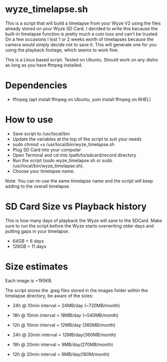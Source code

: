 # wyze_timelapse.sh
This is a script that will build a timelapse from your Wyze V2 using the files already stored on your Wyze SD Card. I decided to write this because the built-in timelapse function is pretty much a coin toss and can't be trusted. On a few occasions I lost 1 or 2 weeks worth of timelapses because the camera would simply decide not to save it. This will generate one for you using the playback footage, which seems to work fine. 

This is a Linux based script. Tested on Ubuntu. Should work on any distro as long as you have ffmpeg installed.

# Dependencies 
- ffmpeg (apt install ffmpeg on Ubuntu, yum install ffmpeg on RHEL)

# How to use
- Save script to /usr/local/bin
- Update the variables at the top of the script to suit your needs
- sudo chmod +x /usr/local/bin/wyze_timelapse.sh
- Plug SD Card into your computer
- Open Terminal and cd into /path/to/sdcard/record directory
- Run the script (sudo wyze_timelapse.sh or sudo /usr/local/bin/wyze_timelapse.sh).
- Choose your timelapse name.

Note: You can re-use the same timelapse name and the script will keep adding to the overall timelapse. 

# SD Card Size vs Playback history
This is how many days of playback the Wyze will save to the SDCard. Make sure to run the script before the Wyze starts overwriting older days and putting gaps in your timelapse. 

- 64GB = 6 days
- 128GB = 11 days

# Size estimates
Each image is ~195KB.

The script stores the .jpeg files stored in the images folder within the timelapse directory, be aware of the sizes:

- 24h @ 10min interval = 24MB/day (~720MB/month) 
- 18h @ 10min interval = 18MB/day (~540MB/month)
- 12h @ 10min interval = 12MB/day (360MB/month)

- 24h @ 20min interval = 12MB/day(360MB/month)
- 18h @ 20min interval = 9MB/day(270MB/month)
- 12h @ 20min interval = 6MB/day(180M/month)
